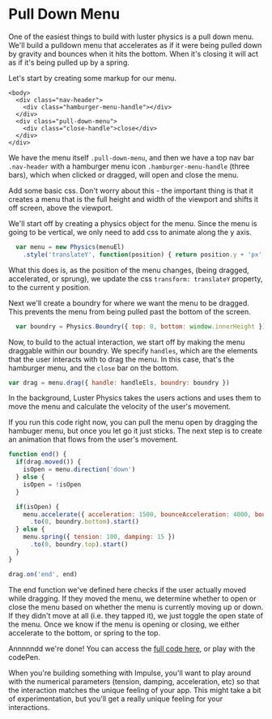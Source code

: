 Pull Down Menu
==============

  One of the easiest things to build with luster physics is a pull down menu.
We'll build a pulldown menu that accelerates as if it were being pulled down
by gravity and bounces when it hits the bottom. When it's closing it will
act as if it's being pulled up by a spring.

  Let's start by creating some markup for our menu.

```markup
<body>
  <div class="nav-header">
    <div class="hamburger-menu-handle"></div>
  </div>
  <div class="pull-down-menu">
    <div class="close-handle">close</div>
  </div>
</div>
```

  We have the menu itself `.pull-down-menu`, and then we have a top nav bar
`.nav-header` with a hamburger menu icon `.hamburger-menu-handle` (three
bars), which when clicked or dragged, will open and close the menu.

  Add some basic css. Don't worry about this - the important thing is that it creates a menu that
is the full height and width of the viewport and shifts it off screen, above
the viewport.

  We'll start off by creating a physics object for the menu. Since the menu is
going to be vertical, we only need to add css to animate along the y axis.

```javascript
  var menu = new Physics(menuEl)
    .style('translateY', function(position) { return position.y + 'px' })
```

  What this does is, as the position of the menu changes, (being dragged,
accelerated, or sprung), we update the css `transform: translateY` property, to the
current y position.

  Next we'll create a boundry for where we want the menu to be dragged.
 This prevents the menu from being pulled past the bottom of the screen.

```javascript
  var boundry = Physics.Boundry({ top: 0, bottom: window.innerHeight })
```

  Now, to build to the actual interaction, we start off by making the menu
draggable within our boundry.  We specify `handles`, which are the elements
that the user interacts with to drag the menu.  In this case, that's the hamburger
menu, and the `close` bar on the bottom.

```javascript
var drag = menu.drag({ handle: handleEls, boundry: boundry })
```

  In the background, Luster Physics takes the users actions and uses them to move
the menu and calculate the velocity of the user's movement.

  If you run this code right now, you can pull the menu open by dragging
the hambuger menu, but once you let go it just sticks.  The next step is
to create an animation that flows from the user's movement.

```javascript
function end() {
  if(drag.moved()) {
    isOpen = menu.direction('down')
  } else {
    isOpen = !isOpen
  }

  if(isOpen) {
    menu.accelerate({ acceleration: 1500, bounceAcceleration: 4000, bounce: true })
      .to(0, boundry.bottom).start()
  } else {
    menu.spring({ tension: 100, damping: 15 })
      .to(0, boundry.top).start()
  }
}

drag.on('end', end)
```

  The end function we've defined here checks if the user actually moved while
dragging.  If they moved the menu, we determine whether to open or close the
menu based on whether the menu is currently moving up or down.  If they
didn't move at all (i.e. they tapped it), we just toggle the open state of the
menu.  Once we know if the menu is opening or closing, we either accelerate to the
bottom, or spring to the top.

  Annnnndd we're done! You can access the [full code here](https://github.com/luster-io/demo-pull-down-menu/blob/master/app/scripts/app.js), or play with the codePen.

  When you're building something with Impulse, you'll want to play around with the
numerical parameters (tension, damping, acceleration, etc) so that the interaction
matches the unique feeling of your app.  This might take a bit of experimentation, but
you'll get a really unique feeling for your interactions. 